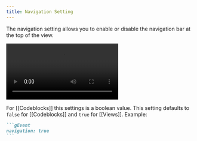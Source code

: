 ```yaml
---
title: Navigation Setting
---
```


The navigation setting allows you to enable or disable the navigation bar at the top of the view.

<video src="changeNavigation.mp4" controls title="Change Navigation"></video>

For [[Codeblocks]] this settings is a boolean value.
This setting defaults to `false` for [[Codeblocks]] and `true` for [[Views]].
Example:

~~~md
```gEvent
navigation: true
```
~~~
